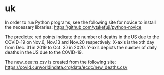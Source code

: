 # uk

In order to run Python programs, see the following site for novice to install the necessary libraries: https://github.com/ytakefuji/python-novice

The predicted red points indicate the number of deaths in the US due to the COVID-19 on Nov.6, Nov.13 and Nov.20 respectively. X-axis is the xth day from Dec. 31 in 2019 to Oct. 30 in 2020. Y-axis depicts the number of daily deaths in the US due to the COVID-19.

The new_deaths.csv is created from the following site: https://covid.ourworldindata.org/data/ecdc/new_deaths.csv
